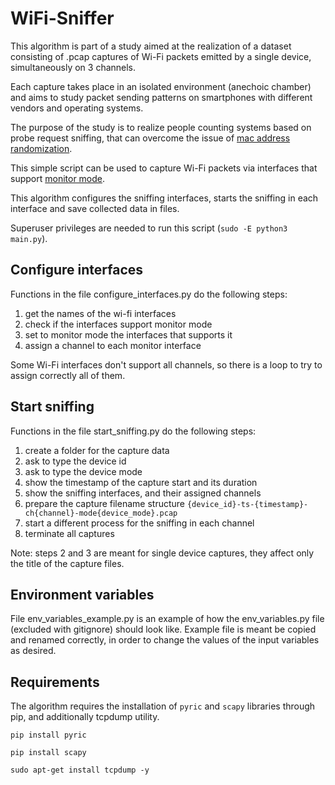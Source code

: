# WiFi-Sniffer

This algorithm is part of a study aimed at the realization 
of a dataset consisting of .pcap captures of Wi-Fi packets emitted by a single device,
simultaneously on 3 channels. 

Each capture takes place in an isolated environment (anechoic chamber) 
and aims to study packet sending patterns on smartphones 
with different vendors and operating systems.

The purpose of the study is to realize people counting systems 
based on probe request sniffing, 
that can overcome the issue of [mac address randomization][https://source.android.com/devices/tech/connect/wifi-mac-randomization].

This simple script can be used to capture Wi-Fi packets via interfaces 
that support [monitor mode][https://en.wikipedia.org/wiki/Monitor_mode].

This algorithm configures the sniffing interfaces,
starts the sniffing in each interface and
save collected data in files.

Superuser privileges are needed to run this script (`sudo -E python3 main.py`).

## Configure interfaces
Functions in the file configure_interfaces.py do the following steps:

1) get the names of the wi-fi interfaces
2) check if the interfaces support monitor mode
3) set to monitor mode the interfaces that supports it
3) assign a channel to each monitor interface

Some Wi-Fi interfaces don't support all channels, so there is a loop 
to try to assign correctly all of them.

## Start sniffing
Functions in the file start_sniffing.py do the following steps:
1) create a folder for the capture data
2) ask to type the device id 
3) ask to type the device mode
4) show the timestamp of the capture start and its duration
5) show the sniffing interfaces, and their assigned channels
6) prepare the capture filename structure
`{device_id}-ts-{timestamp}-ch{channel}-mode{device_mode}.pcap`
7) start a different process for the sniffing in each channel
8) terminate all captures

Note: steps 2 and 3 are meant for single device captures, 
     they affect only the title of the capture files.

## Environment variables
File env_variables_example.py is an example of how 
the env_variables.py file (excluded with gitignore) should look like. 
Example file is meant be copied and renamed correctly, in order to 
change the values of the input variables as desired. 

## Requirements
The algorithm requires the installation of `pyric` and `scapy` libraries 
through pip, and additionally tcpdump utility.

`pip install pyric`

`pip install scapy`

`sudo apt-get install tcpdump -y`

[https://source.android.com/devices/tech/connect/wifi-mac-randomization]: https://source.android.com/devices/tech/connect/wifi-mac-randomization

[https://en.wikipedia.org/wiki/Monitor_mode]: https://en.wikipedia.org/wiki/Monitor_mode

